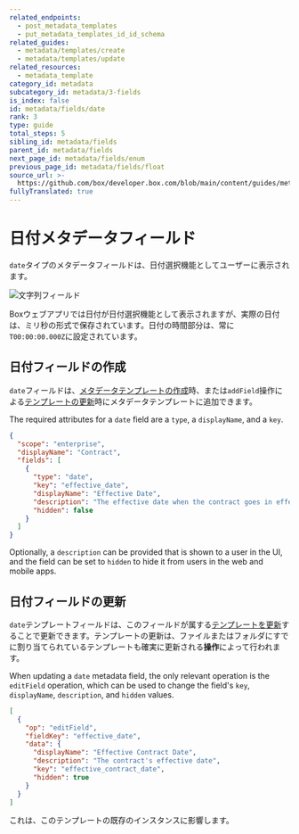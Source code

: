 ```yaml
---
related_endpoints:
  - post_metadata_templates
  - put_metadata_templates_id_id_schema
related_guides:
  - metadata/templates/create
  - metadata/templates/update
related_resources:
  - metadata_template
category_id: metadata
subcategory_id: metadata/3-fields
is_index: false
id: metadata/fields/date
rank: 3
type: guide
total_steps: 5
sibling_id: metadata/fields
parent_id: metadata/fields
next_page_id: metadata/fields/enum
previous_page_id: metadata/fields/float
source_url: >-
  https://github.com/box/developer.box.com/blob/main/content/guides/metadata/3-fields/3-date.md
fullyTranslated: true
---
```

# 日付メタデータフィールド

`date`タイプのメタデータフィールドは、日付選択機能としてユーザーに表示されます。

<ImageFrame border center shadow width="400">

![文字列フィールド](./metadata-field-date.png)

</ImageFrame>

<Message notice>

Boxウェブアプリでは日付が日付選択機能として表示されますが、実際の日付は、ミリ秒の形式で保存されています。日付の時間部分は、常に`T00:00:00.000Z`に設定されています。

</Message>

## 日付フィールドの作成

`date`フィールドは、[メタデータテンプレートの作成][g_create_template]時、または`addField`操作による[テンプレートの更新][g_update_template]時にメタデータテンプレートに追加できます。

The required attributes for a `date` field are a `type`, a `displayName`, and a `key`.

```json
{
  "scope": "enterprise",
  "displayName": "Contract",
  "fields": [
    {
      "type": "date",
      "key": "effective_date",
      "displayName": "Effective Date",
      "description": "The effective date when the contract goes in effect",
      "hidden": false
    }
  ]
}

```

Optionally, a `description` can be provided that is shown to a user in the UI, and the field can be set to `hidden` to hide it from users in the web and mobile apps.

## 日付フィールドの更新

`date`テンプレートフィールドは、このフィールドが属する[テンプレートを更新][g_update_template]することで更新できます。テンプレートの更新は、ファイルまたはフォルダにすでに割り当てられているテンプレートも確実に更新される**操作**によって行われます。

When updating a `date` metadata field, the only relevant operation is the `editField` operation, which can be used to change the field's `key`, `displayName`, `description`, and `hidden` values.

```json
[
  {
    "op": "editField",
    "fieldKey": "effective_date",
    "data": {
      "displayName": "Effective Contract Date",
      "description": "The contract's effective date",
      "key": "effective_contract_date",
      "hidden": true
    }
  }
]

```

<Message warning>

これは、このテンプレートの既存のインスタンスに影響します。

</Message>

[g_create_template]: g://metadata/templates/create

[g_update_template]: g://metadata/templates/update
